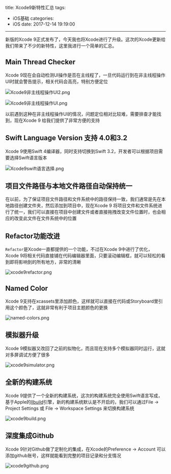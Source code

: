 title: Xcode9新特性汇总
tags:
  - iOS基础
categories:
  - iOS
date: 2017-12-14 19:19:00
---
新版的Xcode 9正式发布了，今天我也将Xcode进行了升级。这次的Xcode更新给我们带来了不少的新特性，这里我进行一个简单的汇总。

## Main Thread Checker

Xcode 9现在会自动检测UI操作是否在主线程了，一旦代码运行到在非主线程操作UI时就会警告提示，相关代码会高亮，特别方便定位

![Xcode9非主线程操作UI2.png](http://upload-images.jianshu.io/upload_images/1479547-ae5b514cae24218c.png?imageMogr2/auto-orient/strip%7CimageView2/2/w/1240)

![Xcode9非主线程操作UI.png](http://upload-images.jianshu.io/upload_images/1479547-667852563144f730.png?imageMogr2/auto-orient/strip%7CimageView2/2/w/1240)

以前遇到这种在非主线程操作UI的情况，问题定位相对比较难，需要排查才能找到，现在Xcode 9 给我们提供了非常方便的支持

## Swift Language Version 支持 4.0和3.2

Xcode 9使用Swift 4编译器，同时支持切换到Swift 3.2，开发者可以根据项目需要选择Swift语言版本

![Xcode9swift语言选择.png](http://upload-images.jianshu.io/upload_images/1479547-22e7d4510d174243.png?imageMogr2/auto-orient/strip%7CimageView2/2/w/1240)

## 项目文件路径与本地文件路径自动保持统一

在以前，为了保证项目文件路径和文件系统中的路径保持一致，我们通常是先在本地路径创建文件夹，然后添加到项目中，现在Xcode 9 将项目文件和文件系统进行了统一，我们可以直接在项目中创建文件或者直接拖拽改变文件位置时，也会相应的改变此文件在文件系统中的位置

## Refactor功能改进

`Refactor`是Xcode一直都提供的一个功能，不过在Xcode 9中进行了优化，Xcode 9将相关代码直接铺在代码编辑器里面，只要滚动编辑框，就可以轻松的看到即将影响到的所有地方，非常的清晰

![xcode9refactor.png](http://upload-images.jianshu.io/upload_images/1479547-32674d7c60b80bf5.png?imageMogr2/auto-orient/strip%7CimageView2/2/w/1240)

## Named Color

Xcode 9支持在xcassets里添加颜色，这样就可以直接在代码或Storyboard里引用这个颜色了，这就非常有利于项目主题颜色的更换

![named-colors.png](http://upload-images.jianshu.io/upload_images/1479547-4fcc16fe299d6ba4.png?imageMogr2/auto-orient/strip%7CimageView2/2/w/1240)

## 模拟器升级

Xcode 9模拟器又改回了之前的拟物化，而且现在支持多个模拟器同时运行，这就对多屏调试方便了很多

![xcode9simulator.png](http://upload-images.jianshu.io/upload_images/1479547-b9e5bf3b94af0fd3.png?imageMogr2/auto-orient/strip%7CimageView2/2/w/1240)

## 全新的构建系统

Xcode 9提供了一个全新的构建系统，这次的构建系统完全使用Swift语言写成，基于Apple的[llbuild]( https://github.com/apple/swift-llbuild )引擎，新的构建系统默认是不开启的，我们可以通过File -> Project Settings 或 File -> Workspace Settings 来切换构建系统

![xcode9build.png](http://upload-images.jianshu.io/upload_images/1479547-58d40d4c79ce3d68.png?imageMogr2/auto-orient/strip%7CimageView2/2/w/1240)

## 深度集成Github

Xcode 9针对Github做了定制化的集成，在Xcode的Preference -> Account 可以添加github账号，这样就能看到完整的项目记录和分支情况

![xcode9github.png](http://upload-images.jianshu.io/upload_images/1479547-7cab79d2f8ebe53d.png?imageMogr2/auto-orient/strip%7CimageView2/2/w/1240)

